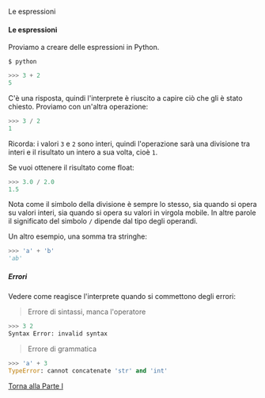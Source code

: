 Le espressioni


#### Le espressioni

Proviamo a creare delle espressioni in Python.

```
$ python
```

```py
>>> 3 + 2
5
```

C'è una risposta, quindi l'interprete è riuscito a capire ciò che gli è stato chiesto.
Proviamo con un'altra operazione:

```py
>>> 3 / 2
1
```

Ricorda: i valori `3` e `2` sono interi, quindi l'operazione sarà una divisione tra interi
e il risultato un intero a sua volta, cioè `1`.

Se vuoi ottenere il risultato come float:

```py
>>> 3.0 / 2.0
1.5
```

Nota come il simbolo della divisione è sempre lo stesso, sia quando si
opera su valori interi, sia quando si opera su valori in virgola mobile.
In altre parole il significato del simbolo `/` dipende dal tipo degli operandi.

Un altro esempio, una somma tra stringhe:

```py
>>> 'a' + 'b'
'ab'
```

##### Errori

Vedere come reagisce l'interprete quando si commettono degli errori:

> Errore di sintassi, manca l'operatore

```py
>>> 3 2
Syntax Error: invalid syntax
```

> Errore di grammatica

```py
>>> 'a' + 3
TypeError: cannot concatenate 'str' and 'int'
```

<a href="/activities/1">Torna alla Parte I</a>
